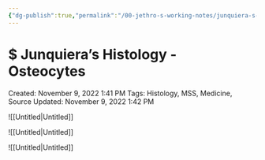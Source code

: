 ```yaml
---
{"dg-publish":true,"permalink":"/00-jethro-s-working-notes/junquiera-s-histology-osteocytes/","dgPassFrontmatter":true}
---
```



# $ Junquiera’s Histology - Osteocytes

Created: November 9, 2022 1:41 PM
Tags: Histology, MSS, Medicine, Source
Updated: November 9, 2022 1:42 PM

![[Untitled\|Untitled]]

![[Untitled\|Untitled]]

![[Untitled\|Untitled]]